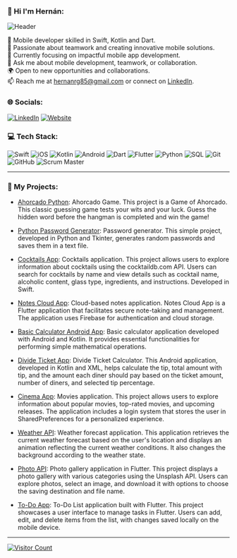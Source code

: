 ### 👋 Hi I'm Hernán:
![Header](https://live.staticflickr.com/65535/53795777117_d05af880b5_o.png)

🔧 Mobile developer skilled in Swift, Kotlin and Dart.<br>
🚀 Passionate about teamwork and creating innovative mobile solutions.<br>
📱 Currently focusing on impactful mobile app development.<br>
💬 Ask me about mobile development, teamwork, or collaboration.<br>
🌍 Open to new opportunities and collaborations.<br>
📫 Reach me at hernanrg85@gmail.com or connect on [LinkedIn](https://www.linkedin.com/in/hern%C3%A1n-rodr%C3%ADguez-garnica/).

### 🌐 Socials:
[![LinkedIn](https://img.shields.io/badge/LinkedIn-%230077B5.svg?logo=linkedin&logoColor=white)](https://www.linkedin.com/in/hern%C3%A1n-rodr%C3%ADguez-garnica/)
[![Website](https://img.shields.io/badge/Website-hernirg.github.io-%23121011.svg?style=flat&logo=github&logoColor=white)](https://hernirg.github.io)

### 💻 Tech Stack:
![Swift](https://img.shields.io/badge/Swift-%23FA7343.svg?style=for-the-badge&logo=swift&logoColor=white)
![iOS](https://img.shields.io/badge/iOS-%23000000.svg?style=for-the-badge&logo=ios&logoColor=white)
![Kotlin](https://img.shields.io/badge/Kotlin-%237F52FF.svg?style=for-the-badge&logo=kotlin&logoColor=white)
![Android](https://img.shields.io/badge/Android-%233DDC84.svg?style=for-the-badge&logo=android&logoColor=white)
![Dart](https://img.shields.io/badge/Dart-%230175C2.svg?style=for-the-badge&logo=dart&logoColor=white)
![Flutter](https://img.shields.io/badge/Flutter-%2302569B.svg?style=for-the-badge&logo=flutter&logoColor=white)
![Python](https://img.shields.io/badge/Python-%233776AB.svg?style=for-the-badge&logo=python&logoColor=white)
![SQL](https://img.shields.io/badge/SQL-%230074B6.svg?style=for-the-badge&logo=sqlite&logoColor=white)
![Git](https://img.shields.io/badge/Git-%23F05032.svg?style=for-the-badge&logo=git&logoColor=white)
![GitHub](https://img.shields.io/badge/GitHub-%23121011.svg?style=for-the-badge&logo=github&logoColor=white)
![Scrum Master](https://img.shields.io/badge/Scrum_Master-%234EA94B.svg?style=for-the-badge)

---

### 📁 My Projects:
- [Ahorcado Python](https://github.com/HerniRG/AhorcadoPython): Ahorcado Game.
  This project is a Game of Ahorcado. This classic guessing game tests your wits and your luck. Guess the hidden word before the hangman is completed and win the game!
- [Python Password Generator](https://github.com/HerniRG/PythonPasswordGenerator): Password generator.
  This simple project, developed in Python and Tkinter, generates random passwords and saves them in a text file.
  
- [Cocktails App](https://github.com/HerniRG/Cocktails): Cocktails application.
  This project allows users to explore information about cocktails using the cocktaildb.com API. Users can search for cocktails by name and view details such as cocktail name, alcoholic content, glass type, ingredients, and instructions. Developed in Swift.
  
- [Notes Cloud App](https://github.com/HerniRG/notes_-todo_firebase_stream): Cloud-based notes application.
  Notes Cloud App is a Flutter application that facilitates secure note-taking and management. The application uses Firebase for authentication and cloud storage.
  
- [Basic Calculator Android App](https://github.com/HerniRG/calculadora-Android): Basic calculator application developed with Android and Kotlin. It provides essential functionalities for performing simple mathematical operations.
  
- [Divide Ticket App](https://github.com/HerniRG/Divide-Ticket-App): Divide Ticket Calculator.
  This Android application, developed in Kotlin and XML, helps calculate the tip, total amount with tip, and the amount each diner should pay based on the ticket amount, number of diners, and selected tip percentage.
  
- [Cinema App](https://github.com/HerniRG/cinema): Movies application.
  This project allows users to explore information about popular movies, top-rated movies, and upcoming releases. The application includes a login system that stores the user in SharedPreferences for a personalized experience.
  
- [Weather API](https://github.com/HerniRG/weather_api): Weather forecast application.
  This application retrieves the current weather forecast based on the user's location and displays an animation reflecting the current weather conditions. It also changes the background according to the weather state.
  
- [Photo API](https://github.com/HerniRG/photo_api): Photo gallery application in Flutter.
  This project displays a photo gallery with various categories using the Unsplash API. Users can explore photos, select an image, and download it with options to choose the saving destination and file name.
  
- [To-Do App](https://github.com/HerniRG/to_do_app): To-Do List application built with Flutter.
  This project showcases a user interface to manage tasks in Flutter. Users can add, edit, and delete items from the list, with changes saved locally on the mobile device.

---

[![Visitor Count](https://visitcount.itsvg.in/api?id=HerniRG&icon=0&color=0)](https://visitcount.itsvg.in)
